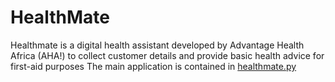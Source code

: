 # HealthMate

Healthmate is a digital health assistant developed by Advantage Health Africa (AHA!) to collect customer details and provide basic health advice for first-aid purposes The main application is contained in [healthmate.py](https://github.com/Oguama77/HealthMate/blob/main/healthmate.py)
